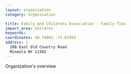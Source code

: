 ```yaml
---
layout: organization
category: organization

title: Family And Childrens Association - Family Ties
impact_area: Children
keywords: 
coordinates: 40.74092,-73.62993
address: |
  100 East Old Country Road
  Mineola NY 11501
---
```

Organization's overview

